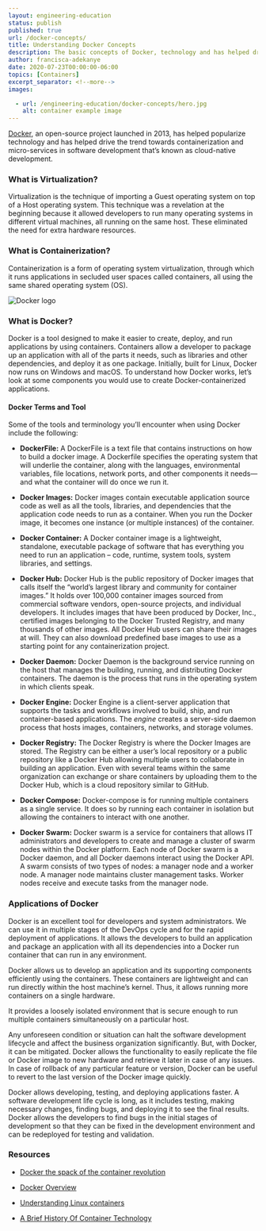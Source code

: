 ```yaml
---
layout: engineering-education
status: publish
published: true
url: /docker-concepts/
title: Understanding Docker Concepts
description: The basic concepts of Docker, technology and has helped drive the trend towards containerization and micro-services in software development that’s known as cloud-native development.
author: francisca-adekanye
date: 2020-07-23T00:00:00-06:00
topics: [Containers]
excerpt_separator: <!--more-->
images:

  - url: /engineering-education/docker-concepts/hero.jpg
    alt: container example image
---
```

[Docker](https://docs.docker.com/get-started/overview/), an open-source project launched in 2013, has helped popularize technology and has helped drive the trend towards containerization and micro-services in software development that’s known as cloud-native development.
<!--more-->

### What is Virtualization?
Virtualization is the technique of importing a Guest operating system on top of a Host operating system. This technique was a revelation at the beginning because it allowed developers to run many operating systems in different virtual machines, all running on the same host. These eliminated the need for extra hardware resources.

### What is Containerization?
Containerization is a form of operating system virtualization, through which it runs applications in secluded user spaces called containers, all using the same shared operating system (OS).

![Docker logo](/engineering-education/docker-concepts/Docker-logo.png)

### What is Docker?
Docker is a tool designed to make it easier to create, deploy, and run applications by using containers. Containers allow a developer to package up an application with all of the parts it needs, such as libraries and other dependencies, and deploy it as one package. Initially, built for Linux, Docker now runs on Windows and macOS. To understand how Docker works, let’s look at some components you would use to create Docker-containerized applications.

#### Docker Terms and Tool
Some of the tools and terminology you’ll encounter when using Docker include the following:

- **DockerFile:** A DockerFile is a text file that contains instructions on how to build a docker image. A Dockerfile specifies the operating system that will underlie the container, along with the languages, environmental variables, file locations, network ports, and other components it needs—and what the container will do once we run it.

- **Docker Images:** Docker images contain executable application source code as well as all the tools, libraries, and dependencies that the application code needs to run as a container. When you run the Docker image, it becomes one instance (or multiple instances) of the container.

- **Docker Container:** A Docker container image is a lightweight, standalone, executable package of software that has everything you need to run an application – code, runtime, system tools, system libraries, and settings.

- **Docker Hub:** Docker Hub is the public repository of Docker images that calls itself the “world’s largest library and community for container images.” It holds over 100,000 container images sourced from commercial software vendors, open-source projects, and individual developers. It includes images that have been produced by Docker, Inc., certified images belonging to the Docker Trusted Registry, and many thousands of other images. All Docker Hub users can share their images at will. They can also download predefined base images to use as a starting point for any containerization project.

- **Docker Daemon:** Docker Daemon is the background service running on the host that manages the building, running, and distributing Docker containers. The daemon is the process that runs in the operating system in which clients speak.

- **Docker Engine:** Docker Engine is a client-server application that supports the tasks and workflows involved to build, ship, and run container-based applications. The *engine* creates a server-side daemon process that hosts images, containers, networks, and storage volumes.

- **Docker Registry:** The Docker Registry is where the Docker Images are stored. The Registry can be either a user’s local repository or a public repository like a Docker Hub allowing multiple users to collaborate in building an application. Even with several teams within the same organization can exchange or share containers by uploading them to the Docker Hub, which is a cloud repository similar to GitHub.

- **Docker Compose:** Docker-compose is for running multiple containers as a single service. It does so by running each container in isolation but allowing the containers to interact with one another.

- **Docker Swarm:** Docker swarm is a service for containers that allows IT administrators and developers to create and manage a cluster of swarm nodes within the Docker platform. Each node of Docker swarm is a Docker daemon, and all Docker daemons interact using the Docker API. A swarm consists of two types of nodes: a manager node and a worker node. A manager node maintains cluster management tasks. Worker nodes receive and execute tasks from the manager node.

### Applications of Docker
Docker is an excellent tool for developers and system administrators. We can use it in multiple stages of the DevOps cycle and for the rapid deployment of applications. It allows the developers to build an application and package an application with all its dependencies into a Docker run container that can run in any environment.

Docker allows us to develop an application and its supporting components efficiently using the containers. These containers are lightweight and can run directly within the host machine’s kernel. Thus, it allows running more containers on a single hardware.

It provides a loosely isolated environment that is secure enough to run multiple containers simultaneously on a particular host.

Any unforeseen condition or situation can halt the software development lifecycle and affect the business organization significantly. But, with Docker, it can be mitigated. Docker allows the functionality to easily replicate the file or Docker image to new hardware and retrieve it later in case of any issues. In case of rollback of any particular feature or version, Docker can be useful to revert to the last version of the Docker image quickly.

Docker allows developing, testing, and deploying applications faster. A software development life cycle is long, as it includes testing, making necessary changes, finding bugs, and deploying it to see the final results. Docker allows the developers to find bugs in the initial stages of development so that they can be fixed in the development environment and can be redeployed for testing and validation.

### Resources

- [Docker the spack of the container revolution](https://www.infoworld.com/article/3204171/what-is-docker-the-spark-for-the-container-revolution.html#tk.ifw-infsb)

- [Docker Overview](https://docs.docker.com/get-started/overview/)

- [Understanding Linux containers](https://www.redhat.com/en/topics/containers?intcmp=7016000000127cYAAQ)

- [A Brief History Of Container Technology](/engineering-education/history-of-container-technology/)
